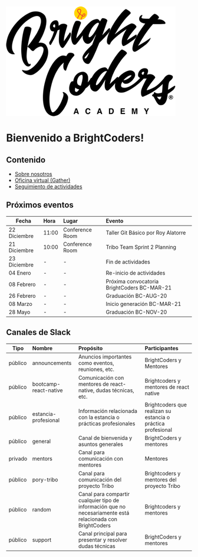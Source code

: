 ![Brightcoders logo](img/logo-bc.png)

# Bienvenido a BrightCoders!

## Contenido
- [Sobre nosotros](https://github.com/bright-coders/commons/tree/master/topics/about)
- [Oficina virtual (Gather)](https://gather.town/app/9eaLflBZw2S0ZfN1/BrightCodersU)
- [Seguimiento de actividades](https://github.com/bright-coders/commons/projects/1)

## Próximos eventos

| Fecha   | Hora | Lugar | Evento |
|---------|:-----|:------|:-------|
| 22 Diciembre | 11:00 | Conference Room | Taller Git Básico por Roy Alatorre |
| 21 Diciembre | 10:00 | Conference Room | Tribo Team Sprint 2 Planning | 
| 23 Diciembre | - | - | Fin de actividades | 
| 04 Enero  | - | - | Re-inicio de actividades | 
| 08 Febrero  | - | - | Próxima convocatoria BrightCoders BC-MAR-21 | 
| 26 Febrero  | - | - | Graduación BC-AUG-20 | 
| 08 Marzo  | - | - | Inicio generación BC-MAR-21 | 
| 28 Mayo  | - | - | Graduación BC-NOV-20 | 

## Canales de Slack


| Tipo   | Nombre | Propósito | Participantes |
|---------|:-----|:------|:-------|
| público | announcements | Anuncios importantes como eventos, reuniones, etc. | BrightCoders y Mentores |
| público | bootcamp-react-native | Comunicación con mentores de react-native, dudas técnicas, etc. | Brightcoders y mentores de react native |
| público | estancia-profesional | Información relacionada con la estancia o prácticas profesionales | Brightcoders que realizan su estancia o práctica profesional |
| público | general | Canal de bienvenida y asuntos generales | BrightCoders y mentores |
| privado | mentors | Canal para comunicación con mentores | Mentores |
| público | pory-tribo | Canal para comunicación del proyecto Tribo | Brightcoders y mentores del proyecto Tribo |
| público | random | Canal para compartir cualquier tipo de información que no necesariamente está relacionada con BrightCoders | Brightcoders y mentores |
| público | support | Canal principal para presentar y resolver dudas técnicas | BrightCoders y mentores |
